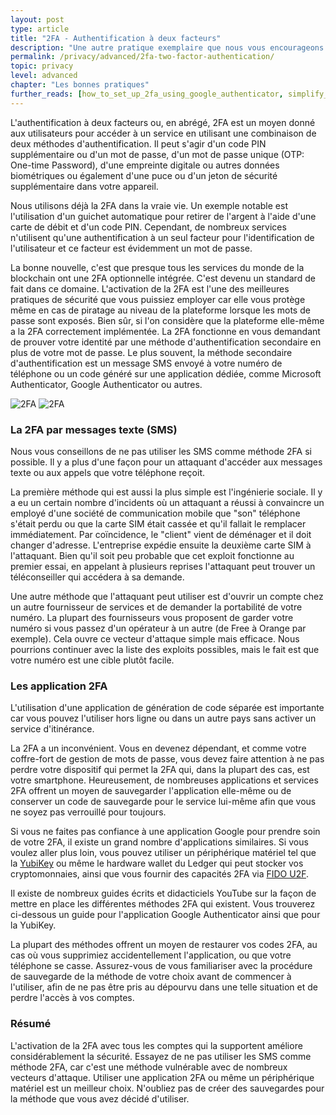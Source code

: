 ```yaml
---
layout: post
type: article
title: "2FA - Authentification à deux facteurs"
description: "Une autre pratique exemplaire que nous vous encourageons à utiliser est l'authentification à 2 facteurs ou 2FA. Cet article explique ce qu'est la 2FA et pourquoi elle est importante."
permalink: /privacy/advanced/2fa-two-factor-authentication/
topic: privacy
level: advanced
chapter: "Les bonnes pratiques"
further_reads: [how_to_set_up_2fa_using_google_authenticator, simplify_and_secure_your_online_logins_with_a_yubikey]
---
```


L'authentification à deux facteurs ou, en abrégé, 2FA est un moyen donné aux utilisateurs pour accéder à un service en utilisant une combinaison de deux méthodes d'authentification. Il peut s'agir d'un code PIN supplémentaire ou d'un mot de passe, d'un mot de passe unique (OTP: One-time Password), d'une empreinte digitale ou autres données biométriques ou également d'une puce ou d'un jeton de sécurité supplémentaire dans votre appareil.

Nous utilisons déjà la 2FA dans la vraie vie. Un exemple notable est l'utilisation d'un guichet automatique pour retirer de l'argent à l'aide d'une carte de débit et d'un code PIN. Cependant, de nombreux services n'utilisent qu'une authentification à un seul facteur pour l'identification de l'utilisateur et ce facteur est évidemment un mot de passe.

La bonne nouvelle, c'est que presque tous les services du monde de la blockchain ont une 2FA optionnelle intégrée. C'est devenu un standard de fait dans ce domaine. L'activation de la 2FA est l'une des meilleures pratiques de sécurité que vous puissiez employer car elle vous protège même en cas de piratage au niveau de la plateforme lorsque les mots de passe sont exposés. Bien sûr, si l'on considère que la plateforme elle-même a la 2FA correctement implémentée. La 2FA fonctionne en vous demandant de prouver votre identité par une méthode d'authentification secondaire en plus de votre mot de passe. Le plus souvent, la méthode secondaire d'authentification est un message SMS envoyé à votre numéro de téléphone ou un code généré sur une application dédiée, comme Microsoft Authenticator, Google Authenticator ou autres.

![2FA](/assets/post_files/privacy/advanced/2fa/FR_2fa_D.jpg)
![2FA](/assets/post_files/privacy/advanced/2fa/FR_2fa_M.jpg)

### La 2FA par messages texte (SMS)

Nous vous conseillons de ne pas utiliser les SMS comme méthode 2FA si possible. Il y a plus d'une façon pour un attaquant d'accéder aux messages texte ou aux appels que votre téléphone reçoit.

La première méthode qui est aussi la plus simple est l'ingénierie sociale. Il y a eu un certain nombre d'incidents où un attaquant a réussi à convaincre un employé d'une société de communication mobile que "son" téléphone s'était perdu ou que la carte SIM était cassée et qu'il fallait le remplacer immédiatement. Par coïncidence, le "client" vient de déménager et il doit changer d'adresse. L'entreprise expédie ensuite la deuxième carte SIM à l'attaquant. Bien qu'il soit peu probable que cet exploit fonctionne au premier essai, en appelant à plusieurs reprises l'attaquant peut trouver un téléconseiller qui accédera à sa demande.

Une autre méthode que l'attaquant peut utiliser est d'ouvrir un compte chez un autre fournisseur de services et de demander la portabilité de votre numéro. La plupart des fournisseurs vous proposent de garder votre numéro si vous passez d'un opérateur à un autre (de Free à Orange par exemple). Cela ouvre ce vecteur d'attaque simple mais efficace. Nous pourrions continuer avec la liste des exploits possibles, mais le fait est que votre numéro est une cible plutôt facile.

### Les application 2FA

L'utilisation d'une application de génération de code séparée est importante car vous pouvez l'utiliser hors ligne ou dans un autre pays sans activer un service d'itinérance.

La 2FA a un inconvénient. Vous en devenez dépendant, et comme votre coffre-fort de gestion de mots de passe, vous devez faire attention à ne pas perdre votre dispositif qui permet la 2FA qui, dans la plupart des cas, est votre smartphone. Heureusement, de nombreuses applications et services 2FA offrent un moyen de sauvegarder l'application elle-même ou de conserver un code de sauvegarde pour le service lui-même afin que vous ne soyez pas verrouillé pour toujours.

Si vous ne faites pas confiance à une application Google pour prendre soin de votre 2FA, il existe un grand nombre d'applications similaires. Si vous voulez aller plus loin, vous pouvez utiliser un périphérique matériel tel que la
 [YubiKey](https://www.yubico.com/) ou même le hardware wallet du Ledger qui peut stocker vos cryptomonnaies, ainsi que vous fournir des capacités 2FA via [FIDO U2F](https://support.ledger.com/hc/en-us/articles/115005198545-FIDO-U2F).

 Il existe de nombreux guides écrits et didacticiels YouTube sur la façon de mettre en place les différentes méthodes 2FA qui existent. Vous trouverez ci-dessous un guide pour l'application Google Authenticator ainsi que pour la YubiKey.

 La plupart des méthodes offrent un moyen de restaurer vos codes 2FA, au cas où vous supprimiez accidentellement l'application, ou que votre téléphone se casse. Assurez-vous de vous familiariser avec la procédure de sauvegarde de la méthode de votre choix avant de commencer à l'utiliser, afin de ne pas être pris au dépourvu dans une telle situation et de perdre l'accès à vos comptes.

### Résumé

L'activation de la 2FA avec tous les comptes qui la supportent améliore considérablement la sécurité. Essayez de ne pas utiliser les SMS comme méthode 2FA, car c'est une méthode vulnérable avec de nombreux vecteurs d'attaque. Utiliser une application 2FA ou même un périphérique matériel est un meilleur choix. N'oubliez pas de créer des sauvegardes pour la méthode que vous avez décidé d'utiliser. 

